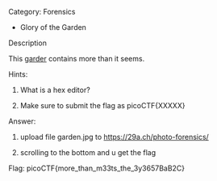 Category: Forensics



- Glory of the Garden


Description

This [garder](https://jupiter.challenges.picoctf.org/static/43c4743b3946f427e883f6b286f47467/garden.jpg) contains more than it seems.

Hints:

1. What is a hex editor?

2. Make sure to submit the flag as picoCTF{XXXXX}


Answer:

1. upload file garden.jpg to https://29a.ch/photo-forensics/

2. scrolling to the bottom and u get the flag




Flag: picoCTF{more_than_m33ts_the_3y3657BaB2C}